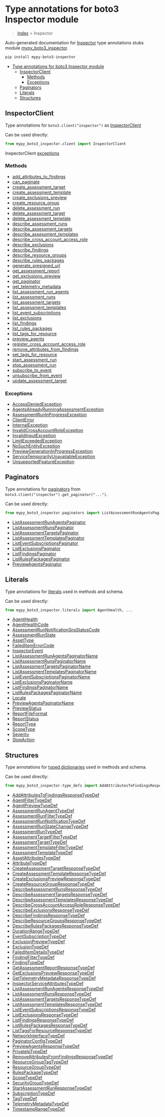 # Type annotations for boto3 Inspector module

> [Index](../index.md) > Inspector

Auto-generated documentation for [Inspector](https://boto3.amazonaws.com/v1/documentation/api/latest/reference/services/inspector.html#Inspector)
type annotations stubs module [mypy_boto3_inspector](https://pypi.org/project/mypy-boto3-inspector/).

```bash
pip install mypy-boto3-inspector
```

- [Type annotations for boto3 Inspector module](#type-annotations-for-boto3-inspector-module)
  - [InspectorClient](#inspectorclient)
    - [Methods](#methods)
    - [Exceptions](#exceptions)
  - [Paginators](#paginators)
  - [Literals](#literals)
  - [Structures](#structures)

## InspectorClient

Type annotations for  `boto3.client("inspector")` as [InspectorClient](./client.md)

Can be used directly:

```python
from mypy_boto3_inspector.client import InspectorClient
```


InspectorClient [exceptions](./client.md#exceptions)



### Methods
- [add_attributes_to_findings](./client.md#add-attributes-to-findings)
- [can_paginate](./client.md#can-paginate)
- [create_assessment_target](./client.md#create-assessment-target)
- [create_assessment_template](./client.md#create-assessment-template)
- [create_exclusions_preview](./client.md#create-exclusions-preview)
- [create_resource_group](./client.md#create-resource-group)
- [delete_assessment_run](./client.md#delete-assessment-run)
- [delete_assessment_target](./client.md#delete-assessment-target)
- [delete_assessment_template](./client.md#delete-assessment-template)
- [describe_assessment_runs](./client.md#describe-assessment-runs)
- [describe_assessment_targets](./client.md#describe-assessment-targets)
- [describe_assessment_templates](./client.md#describe-assessment-templates)
- [describe_cross_account_access_role](./client.md#describe-cross-account-access-role)
- [describe_exclusions](./client.md#describe-exclusions)
- [describe_findings](./client.md#describe-findings)
- [describe_resource_groups](./client.md#describe-resource-groups)
- [describe_rules_packages](./client.md#describe-rules-packages)
- [generate_presigned_url](./client.md#generate-presigned-url)
- [get_assessment_report](./client.md#get-assessment-report)
- [get_exclusions_preview](./client.md#get-exclusions-preview)
- [get_paginator](./client.md#get-paginator)
- [get_telemetry_metadata](./client.md#get-telemetry-metadata)
- [list_assessment_run_agents](./client.md#list-assessment-run-agents)
- [list_assessment_runs](./client.md#list-assessment-runs)
- [list_assessment_targets](./client.md#list-assessment-targets)
- [list_assessment_templates](./client.md#list-assessment-templates)
- [list_event_subscriptions](./client.md#list-event-subscriptions)
- [list_exclusions](./client.md#list-exclusions)
- [list_findings](./client.md#list-findings)
- [list_rules_packages](./client.md#list-rules-packages)
- [list_tags_for_resource](./client.md#list-tags-for-resource)
- [preview_agents](./client.md#preview-agents)
- [register_cross_account_access_role](./client.md#register-cross-account-access-role)
- [remove_attributes_from_findings](./client.md#remove-attributes-from-findings)
- [set_tags_for_resource](./client.md#set-tags-for-resource)
- [start_assessment_run](./client.md#start-assessment-run)
- [stop_assessment_run](./client.md#stop-assessment-run)
- [subscribe_to_event](./client.md#subscribe-to-event)
- [unsubscribe_from_event](./client.md#unsubscribe-from-event)
- [update_assessment_target](./client.md#update-assessment-target)




### Exceptions
- [AccessDeniedException](./client.md#accessdeniedexception)
- [AgentsAlreadyRunningAssessmentException](./client.md#agentsalreadyrunningassessmentexception)
- [AssessmentRunInProgressException](./client.md#assessmentruninprogressexception)
- [ClientError](./client.md#clienterror)
- [InternalException](./client.md#internalexception)
- [InvalidCrossAccountRoleException](./client.md#invalidcrossaccountroleexception)
- [InvalidInputException](./client.md#invalidinputexception)
- [LimitExceededException](./client.md#limitexceededexception)
- [NoSuchEntityException](./client.md#nosuchentityexception)
- [PreviewGenerationInProgressException](./client.md#previewgenerationinprogressexception)
- [ServiceTemporarilyUnavailableException](./client.md#servicetemporarilyunavailableexception)
- [UnsupportedFeatureException](./client.md#unsupportedfeatureexception)






## Paginators

Type annotations for [paginators](./paginators.md) from `boto3.client("inspector").get_paginator("...")`.

Can be used directly:

```python
from mypy_boto3_inspector.paginators import ListAssessmentRunAgentsPaginator, ...
```

- [ListAssessmentRunAgentsPaginator](./paginators.md#listassessmentrunagentspaginator)
- [ListAssessmentRunsPaginator](./paginators.md#listassessmentrunspaginator)
- [ListAssessmentTargetsPaginator](./paginators.md#listassessmenttargetspaginator)
- [ListAssessmentTemplatesPaginator](./paginators.md#listassessmenttemplatespaginator)
- [ListEventSubscriptionsPaginator](./paginators.md#listeventsubscriptionspaginator)
- [ListExclusionsPaginator](./paginators.md#listexclusionspaginator)
- [ListFindingsPaginator](./paginators.md#listfindingspaginator)
- [ListRulesPackagesPaginator](./paginators.md#listrulespackagespaginator)
- [PreviewAgentsPaginator](./paginators.md#previewagentspaginator)






## Literals

Type annotations for [literals](./literals.md) used in methods and schema.

Can be used directly:

```python
from mypy_boto3_inspector.literals import AgentHealth, ...
```

- [AgentHealth](./literals.md#agenthealth)
- [AgentHealthCode](./literals.md#agenthealthcode)
- [AssessmentRunNotificationSnsStatusCode](./literals.md#assessmentrunnotificationsnsstatuscode)
- [AssessmentRunState](./literals.md#assessmentrunstate)
- [AssetType](./literals.md#assettype)
- [FailedItemErrorCode](./literals.md#faileditemerrorcode)
- [InspectorEvent](./literals.md#inspectorevent)
- [ListAssessmentRunAgentsPaginatorName](./literals.md#listassessmentrunagentspaginatorname)
- [ListAssessmentRunsPaginatorName](./literals.md#listassessmentrunspaginatorname)
- [ListAssessmentTargetsPaginatorName](./literals.md#listassessmenttargetspaginatorname)
- [ListAssessmentTemplatesPaginatorName](./literals.md#listassessmenttemplatespaginatorname)
- [ListEventSubscriptionsPaginatorName](./literals.md#listeventsubscriptionspaginatorname)
- [ListExclusionsPaginatorName](./literals.md#listexclusionspaginatorname)
- [ListFindingsPaginatorName](./literals.md#listfindingspaginatorname)
- [ListRulesPackagesPaginatorName](./literals.md#listrulespackagespaginatorname)
- [Locale](./literals.md#locale)
- [PreviewAgentsPaginatorName](./literals.md#previewagentspaginatorname)
- [PreviewStatus](./literals.md#previewstatus)
- [ReportFileFormat](./literals.md#reportfileformat)
- [ReportStatus](./literals.md#reportstatus)
- [ReportType](./literals.md#reporttype)
- [ScopeType](./literals.md#scopetype)
- [Severity](./literals.md#severity)
- [StopAction](./literals.md#stopaction)




## Structures


Type annotations for [typed dictionaries](./type_defs.md) used in methods and schema.

Can be used directly:

```python
from mypy_boto3_inspector.type_defs import AddAttributesToFindingsResponseTypeDef, ...
```

- [AddAttributesToFindingsResponseTypeDef](./type_defs.md#addattributestofindingsresponsetypedef)
- [AgentFilterTypeDef](./type_defs.md#agentfiltertypedef)
- [AgentPreviewTypeDef](./type_defs.md#agentpreviewtypedef)
- [AssessmentRunAgentTypeDef](./type_defs.md#assessmentrunagenttypedef)
- [AssessmentRunFilterTypeDef](./type_defs.md#assessmentrunfiltertypedef)
- [AssessmentRunNotificationTypeDef](./type_defs.md#assessmentrunnotificationtypedef)
- [AssessmentRunStateChangeTypeDef](./type_defs.md#assessmentrunstatechangetypedef)
- [AssessmentRunTypeDef](./type_defs.md#assessmentruntypedef)
- [AssessmentTargetFilterTypeDef](./type_defs.md#assessmenttargetfiltertypedef)
- [AssessmentTargetTypeDef](./type_defs.md#assessmenttargettypedef)
- [AssessmentTemplateFilterTypeDef](./type_defs.md#assessmenttemplatefiltertypedef)
- [AssessmentTemplateTypeDef](./type_defs.md#assessmenttemplatetypedef)
- [AssetAttributesTypeDef](./type_defs.md#assetattributestypedef)
- [AttributeTypeDef](./type_defs.md#attributetypedef)
- [CreateAssessmentTargetResponseTypeDef](./type_defs.md#createassessmenttargetresponsetypedef)
- [CreateAssessmentTemplateResponseTypeDef](./type_defs.md#createassessmenttemplateresponsetypedef)
- [CreateExclusionsPreviewResponseTypeDef](./type_defs.md#createexclusionspreviewresponsetypedef)
- [CreateResourceGroupResponseTypeDef](./type_defs.md#createresourcegroupresponsetypedef)
- [DescribeAssessmentRunsResponseTypeDef](./type_defs.md#describeassessmentrunsresponsetypedef)
- [DescribeAssessmentTargetsResponseTypeDef](./type_defs.md#describeassessmenttargetsresponsetypedef)
- [DescribeAssessmentTemplatesResponseTypeDef](./type_defs.md#describeassessmenttemplatesresponsetypedef)
- [DescribeCrossAccountAccessRoleResponseTypeDef](./type_defs.md#describecrossaccountaccessroleresponsetypedef)
- [DescribeExclusionsResponseTypeDef](./type_defs.md#describeexclusionsresponsetypedef)
- [DescribeFindingsResponseTypeDef](./type_defs.md#describefindingsresponsetypedef)
- [DescribeResourceGroupsResponseTypeDef](./type_defs.md#describeresourcegroupsresponsetypedef)
- [DescribeRulesPackagesResponseTypeDef](./type_defs.md#describerulespackagesresponsetypedef)
- [DurationRangeTypeDef](./type_defs.md#durationrangetypedef)
- [EventSubscriptionTypeDef](./type_defs.md#eventsubscriptiontypedef)
- [ExclusionPreviewTypeDef](./type_defs.md#exclusionpreviewtypedef)
- [ExclusionTypeDef](./type_defs.md#exclusiontypedef)
- [FailedItemDetailsTypeDef](./type_defs.md#faileditemdetailstypedef)
- [FindingFilterTypeDef](./type_defs.md#findingfiltertypedef)
- [FindingTypeDef](./type_defs.md#findingtypedef)
- [GetAssessmentReportResponseTypeDef](./type_defs.md#getassessmentreportresponsetypedef)
- [GetExclusionsPreviewResponseTypeDef](./type_defs.md#getexclusionspreviewresponsetypedef)
- [GetTelemetryMetadataResponseTypeDef](./type_defs.md#gettelemetrymetadataresponsetypedef)
- [InspectorServiceAttributesTypeDef](./type_defs.md#inspectorserviceattributestypedef)
- [ListAssessmentRunAgentsResponseTypeDef](./type_defs.md#listassessmentrunagentsresponsetypedef)
- [ListAssessmentRunsResponseTypeDef](./type_defs.md#listassessmentrunsresponsetypedef)
- [ListAssessmentTargetsResponseTypeDef](./type_defs.md#listassessmenttargetsresponsetypedef)
- [ListAssessmentTemplatesResponseTypeDef](./type_defs.md#listassessmenttemplatesresponsetypedef)
- [ListEventSubscriptionsResponseTypeDef](./type_defs.md#listeventsubscriptionsresponsetypedef)
- [ListExclusionsResponseTypeDef](./type_defs.md#listexclusionsresponsetypedef)
- [ListFindingsResponseTypeDef](./type_defs.md#listfindingsresponsetypedef)
- [ListRulesPackagesResponseTypeDef](./type_defs.md#listrulespackagesresponsetypedef)
- [ListTagsForResourceResponseTypeDef](./type_defs.md#listtagsforresourceresponsetypedef)
- [NetworkInterfaceTypeDef](./type_defs.md#networkinterfacetypedef)
- [PaginatorConfigTypeDef](./type_defs.md#paginatorconfigtypedef)
- [PreviewAgentsResponseTypeDef](./type_defs.md#previewagentsresponsetypedef)
- [PrivateIpTypeDef](./type_defs.md#privateiptypedef)
- [RemoveAttributesFromFindingsResponseTypeDef](./type_defs.md#removeattributesfromfindingsresponsetypedef)
- [ResourceGroupTagTypeDef](./type_defs.md#resourcegrouptagtypedef)
- [ResourceGroupTypeDef](./type_defs.md#resourcegrouptypedef)
- [RulesPackageTypeDef](./type_defs.md#rulespackagetypedef)
- [ScopeTypeDef](./type_defs.md#scopetypedef)
- [SecurityGroupTypeDef](./type_defs.md#securitygrouptypedef)
- [StartAssessmentRunResponseTypeDef](./type_defs.md#startassessmentrunresponsetypedef)
- [SubscriptionTypeDef](./type_defs.md#subscriptiontypedef)
- [TagTypeDef](./type_defs.md#tagtypedef)
- [TelemetryMetadataTypeDef](./type_defs.md#telemetrymetadatatypedef)
- [TimestampRangeTypeDef](./type_defs.md#timestamprangetypedef)

